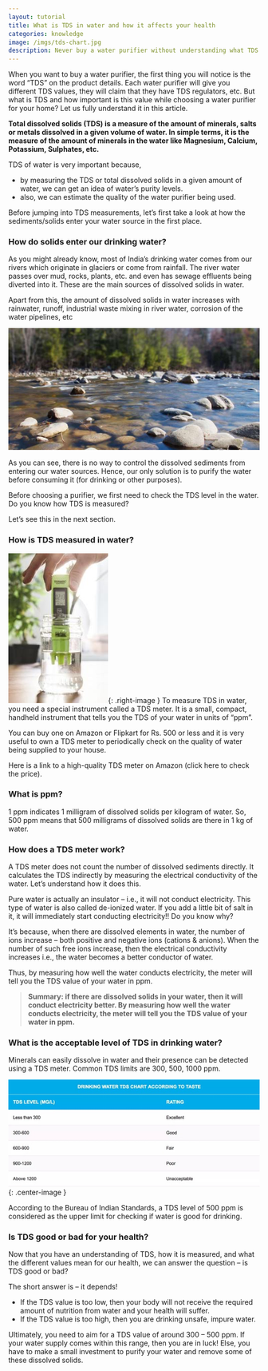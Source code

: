 ```yaml
---
layout: tutorial
title: What is TDS in water and how it affects your health
categories: knowledge
image: /imgs/tds-chart.jpg
description: Never buy a water purifier without understanding what TDS (Total Dissolved Solids) in water is. Learn about TDS & its effect on your drinking water & health. 
---
```


When you want to buy a water purifier, the first thing you will notice is the word “TDS” on the product details. Each water purifier will give you different TDS values, they will claim that they have TDS regulators, etc. But what is TDS and how important is this value while choosing a water purifier for your home? Let us fully understand it in this article.

**Total dissolved solids (TDS) is a measure of the amount of minerals, salts or metals dissolved in a given volume of water. In simple terms, it is the measure of the amount of minerals in the water like Magnesium, Calcium, Potassium, Sulphates, etc.**

TDS of water is very important because,
* by measuring the TDS or total dissolved solids in a given amount of water, we can get an idea of water’s purity levels.
* also, we can estimate the quality of the water purifier being used.

Before jumping into TDS measurements, let’s first take a look at how the sediments/solids enter your water source in the first place. 

### **How do solids enter our drinking water?**
As you might already know, most of India’s drinking water comes from our rivers which originate in glaciers or come from rainfall. The river water passes over mud, rocks, plants, etc. and even has sewage effluents being diverted into it. These are the main sources of dissolved solids in water.

Apart from this, the amount of dissolved solids in water increases with rainwater, runoff, industrial waste mixing in river water, corrosion of the water pipelines, etc

![River water contributes to TDS (total dissolved solids)](/imgs/total-dissolved-solids-river-water.jpg)

As you can see, there is no way to control the dissolved sediments from entering our water sources. Hence, our only solution is to purify the water before consuming it (for drinking or other purposes).

Before choosing a purifier, we first need to check the TDS level in the water. Do you know how TDS is measured?

Let’s see this in the next section.


### **How is TDS measured in water?**
![TDS meter for measuring TDS of water](/imgs/tds-meter.jpg "TDS meter"){: .right-image }
To measure TDS in water, you need a special instrument called a TDS meter. It is a small, compact, handheld instrument that tells you the TDS of your water in units of “ppm”.

You can buy one on Amazon or Flipkart for Rs. 500 or less and it is very useful to own a TDS meter to periodically check on the quality of water being supplied to your house.

Here is a link to a high-quality TDS meter on Amazon (click here to check the price).

### **What is ppm?**
1 ppm indicates 1 milligram of dissolved solids per kilogram of water. So, 500 ppm means that 500 milligrams of dissolved solids are there in 1 kg of water.

### **How does a TDS meter work?**
A TDS meter does not count the number of dissolved sediments directly. It calculates the TDS indirectly by measuring the electrical conductivity of the water. Let’s understand how it does this.

Pure water is actually an insulator – i.e., it will not conduct electricity. This type of water is also called de-ionized water. If you add a little bit of salt in it, it will immediately start conducting electricity!! Do you know why?

It’s because, when there are dissolved elements in water, the number of ions increase – both positive and negative ions (cations & anions). When the number of such free ions increase, then the electrical conductivity increases i.e., the water becomes a better conductor of water.

Thus, by measuring how well the water conducts electricity, the meter will tell you the TDS value of your water in ppm.

> **Summary: if there are dissolved solids in your water, then it will conduct electricity better. By measuring how well the water conducts electricity, the meter will tell you the TDS value of your water in ppm.**

### **What is the acceptable level of TDS in drinking water?**
Minerals can easily dissolve in water and their presence can be detected using a TDS meter. Common TDS limits are 300, 500, 1000 ppm. 

![TDS chart for TDS in water](/imgs/tds-chart.jpg){: .center-image }

According to the Bureau of Indian Standards, a TDS level of 500 ppm is considered as the upper limit for checking if water is good for drinking. 

### **Is TDS good or bad for your health?**
Now that you have an understanding of TDS, how it is measured, and what the different values mean for our health, we can answer the question – is TDS good or bad?

The short answer is – it depends!
* If the TDS value is too low, then your body will not receive the required amount of nutrition from water and your health will suffer.
* If the TDS value is too high, then you are drinking unsafe, impure water.

Ultimately, you need to aim for a TDS value of around 300 – 500 ppm. If your water supply comes within this range, then you are in luck! Else, you have to make a small investment to purify your water and remove some of these dissolved solids. 
